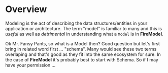 # Overview

Modeling is the act of describing the data structures/entities in your application or architecture. The term "model" is familiar to many and this is _useful_ as well as _detrimental_ in understanding what a `Model` is in **FireModel**.

Ok Mr. Fansy Pants, so what is a Model then? Good question but let's first bring in related word first ... "schema". Many would see these two terms overlaping and that's good as they fit into the same ecosystem for sure. In the case of **FireModel** it's probably best to start with Schema. So if I may have your permission ...
